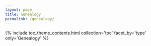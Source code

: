 ```yaml
---
layout: page
title: Genealogy
permalink: /genealogy/
---
```


{% include toc_theme_contents.html collection='toc' facet_by='type' only='Genealogy' %}

